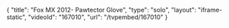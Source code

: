 {
    "title": "Fox MX 2012- Pawtector Glove",
    "type": "solo",
    "layout": "iframe-static",
    "videoId": "167010",
    "url": "\/tvpembed\/167010"
}